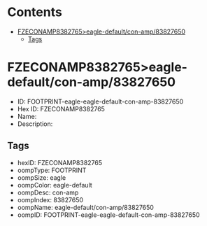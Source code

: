 



Contents
========

* [FZECONAMP8382765>eagle-default/con-amp/83827650](#fzeconamp8382765eagle-defaultcon-amp83827650)
	* [Tags](#tags)

# FZECONAMP8382765>eagle-default/con-amp/83827650

- ID: FOOTPRINT-eagle-eagle-default-con-amp-83827650
- Hex ID: FZECONAMP8382765
- Name: 
- Description: 

## Tags

- hexID: FZECONAMP8382765
- oompType: FOOTPRINT
- oompSize: eagle
- oompColor: eagle-default
- oompDesc: con-amp
- oompIndex: 83827650
- oompName: eagle-default/con-amp/83827650
- oompID: FOOTPRINT-eagle-eagle-default-con-amp-83827650
